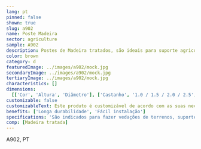 ```yaml
---
lang: pt
pinned: false
shown: true
slug: a902
name: Poste Madeira
sector: agriculture
sample: A902
description: Postes de Madeira tratados, são ideais para suporte agricola. São indicados para fazer vedações de terrenos, suporte de plantas, condução de arames.
color: brown
category: d
featuredImage: ../images/a902/mock.jpg
secondaryImage: ../images/a902/mock.jpg
tertiaryImage: ../images/a902/mock.jpg
characteristics: []
dimensions:
  [['Cor', 'Altura', 'Diâmetro'], ['Castanho', '1.0 / 1.5 / 2.0 / 2.5', 'Consoante pedido']]
customizable: false
customizableText: Este produto é customizável de acordo com as suas necessidades. Contacte-nos para mais informações.
benefits: ['Longa durabilidade', 'Fácil instalação']
specifications: 'São indicados para fazer vedações de terrenos, suporte de plantas, condução de arames.'
comp: [Madeira tratada]
---
```


A902, PT
